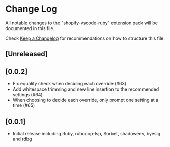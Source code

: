 # Change Log

All notable changes to the "shopify-vscode-ruby" extension pack will be documented in this file.

Check [Keep a Changelog](http://keepachangelog.com/) for recommendations on how to structure this file.

## [Unreleased]

## [0.0.2]

- Fix equality check when deciding each override (#63)
- Add whitespace trimming and new line insertion to the recommended settings (#64)
- When choosing to decide each override, only prompt one setting at a time (#65)

## [0.0.1]

- Initial release including Ruby, rubocop-lsp, Sorbet, shadowenv, byesig and rdbg
